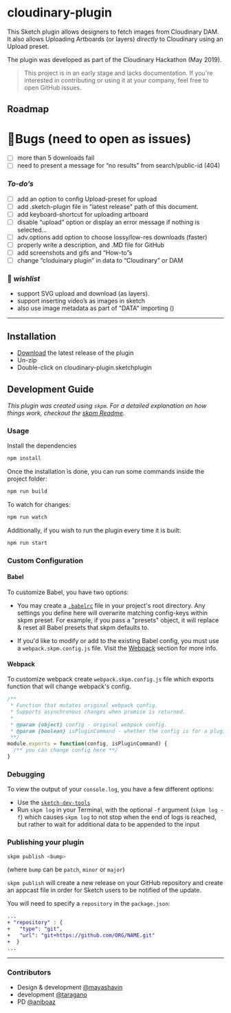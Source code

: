 # cloudinary-plugin

This Sketch plugin allows designers to fetch images from Cloudinary DAM. It also allows Uploading Artboards (or layers) *directly* to Cloudinary using an Upload preset.

The plugin was developed as part of the Cloudinary Hackathon (May 2019).

> This project is in an early stage and lacks documentation. If you're interested in contributing or using it at your company, feel free to open GitHub issues.

Roadmap
------

# 🐛Bugs (need to open as issues)
- [ ] more than 5 downloads fail
- [ ] need to present a message for  “no results” from search/public-id (404)

### *To-do’s*
- [ ] add an option to config Upload-preset for upload
- [ ] add .sketch-plugin file in "latest release" path of this document.
- [ ] add keyboard-shortcut for uploading artboard
- [ ] disable “upload” option or display an error message if nothing is selected…
- [ ] adv.options add option to choose lossy/low-res downloads (faster)
- [ ] properly write a description, and .MD file for GitHub
- [ ] add screenshots and gifs and “How-to”s 
- [ ] change “cloduinary plugin” in data to “Cloudinary” or DAM 

### 🙏 *wishlist*
* support SVG upload and download (as layers).
* support inserting video’s as images in sketch
* also use image metadata as part of "DATA" importing ()
------ 


## Installation

- [Download](../../releases/latest/download/cloudinary-plugin.sketchplugin.zip) the latest release of the plugin
- Un-zip
- Double-click on cloudinary-plugin.sketchplugin

## Development Guide

_This plugin was created using `skpm`. For a detailed explanation on how things work, checkout the [skpm Readme](https://github.com/skpm/skpm/blob/master/README.md)._

### Usage

Install the dependencies

```bash
npm install
```

Once the installation is done, you can run some commands inside the project folder:

```bash
npm run build
```

To watch for changes:

```bash
npm run watch
```

Additionally, if you wish to run the plugin every time it is built:

```bash
npm run start
```

### Custom Configuration

#### Babel

To customize Babel, you have two options:

- You may create a [`.babelrc`](https://babeljs.io/docs/usage/babelrc) file in your project's root directory. Any settings you define here will overwrite matching config-keys within skpm preset. For example, if you pass a "presets" object, it will replace & reset all Babel presets that skpm defaults to.

- If you'd like to modify or add to the existing Babel config, you must use a `webpack.skpm.config.js` file. Visit the [Webpack](#webpack) section for more info.

#### Webpack

To customize webpack create `webpack.skpm.config.js` file which exports function that will change webpack's config.

```js
/**
 * Function that mutates original webpack config.
 * Supports asynchronous changes when promise is returned.
 *
 * @param {object} config - original webpack config.
 * @param {boolean} isPluginCommand - whether the config is for a plugin command or a resource
 **/
module.exports = function(config, isPluginCommand) {
  /** you can change config here **/
}
```

### Debugging

To view the output of your `console.log`, you have a few different options:

- Use the [`sketch-dev-tools`](https://github.com/skpm/sketch-dev-tools)
- Run `skpm log` in your Terminal, with the optional `-f` argument (`skpm log -f`) which causes `skpm log` to not stop when the end of logs is reached, but rather to wait for additional data to be appended to the input

### Publishing your plugin

```bash
skpm publish <bump>
```

(where `bump` can be `patch`, `minor` or `major`)

`skpm publish` will create a new release on your GitHub repository and create an appcast file in order for Sketch users to be notified of the update.

You will need to specify a `repository` in the `package.json`:

```diff
...
+ "repository" : {
+   "type": "git",
+   "url": "git+https://github.com/ORG/NAME.git"
+  }
...
```
------

### Contributors

- Design & development [@mayashavin](https://github.com/mayashavin)
- development [@taragano](https://github.com/taragano)
- PD [@aniboaz](https://github.com/aniboaz)

